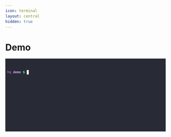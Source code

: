 ```yaml
---
icon: terminal
layout: central
hidden: true
---
```


# Demo

[![Runfile Demo](/assets/cast.gif)](assets/cast.gif)